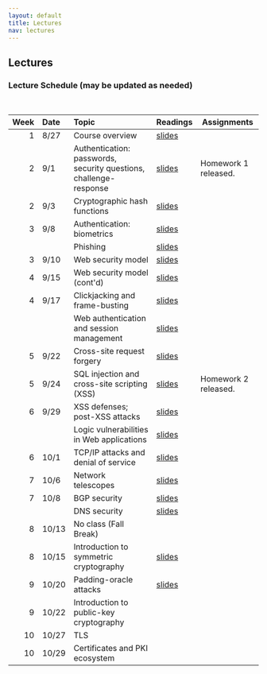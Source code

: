 ```yaml
---
layout: default
title: Lectures
nav: lectures
---
```


## Lectures

<h3 id="toc_2">Lecture Schedule (may be updated as needed)</h3>
<br>
<table>
<thead>
<tr>
<th align="right">Week</th>
<th align="left">Date</th>
<th align="left">Topic</th>
<th>Readings</th>
<th>Assignments</th>
</tr>
</thead>
<tbody>
  
<tr>
<td align="right">1</td>
<td align="left">8/27</td>
<td align="left">Course overview</td>
<td><a href="{{ site.url }}/lectures/intro.pdf">slides</a></td>
<td></td>
</tr>

<tr>
<td align="right">2</td>
<td align="left">9/1</td>
<td align="left">Authentication: passwords, security questions, challenge-response</td>
<td><a href="{{ site.url }}/lectures/auth.pdf">slides</a></td>
<td>Homework 1 released.</td>
</tr>

<tr>
<td align="right">2</td>
<td align="left">9/3</td>
<td align="left">Cryptographic hash functions</td>
<td><a href="{{ site.url }}/lectures/hash.pdf">slides</a></td>
<td></td>
</tr>


<tr>
<td align="right">3</td>
<td align="left">9/8</td>
<td align="left">Authentication: biometrics</td>
<td><a href="{{ site.url }}/lectures/biometrics.pdf">slides</a></td>
<td></td>
</tr>

<tr>
<td align="right"></td>
<td align="left"></td>
<td align="left">Phishing</td>
<td><a href="{{ site.url }}/lectures/phishing.pdf">slides</a></td>
<td></td>
</tr>

<tr>
<td align="right">3</td>
<td align="left">9/10</td>
<td align="left">Web security model</td>
<td><a href="{{ site.url }}/lectures/webbrowser.pdf">slides</a></td>
<td></td>
</tr>

<tr>
<td align="right">4</td>
<td align="left">9/15</td>
<td align="left">Web security model (cont'd)</td>
<td><a href="{{ site.url }}/lectures/webbrowser.pdf">slides</a></td>
<td></td>
</tr>

<tr>
<td align="right">4</td>
<td align="left">9/17</td>
<td align="left">Clickjacking and frame-busting</td>
<td><a href="{{ site.url }}/lectures/clickjack.pdf">slides</a></td>
<td></td>
</tr>

<tr>
<td align="right"></td>
<td align="left"></td>
<td align="left">Web authentication and session management</td>
<td><a href="{{ site.url }}/lectures/webauth.pdf">slides</a></td>
<td></td>
</tr>

<tr>
<td align="right">5</td>
<td align="left">9/22</td>
<td align="left">Cross-site request forgery</td>
<td><a href="{{ site.url }}/lectures/webauth.pdf">slides</a></td>
<td></td>
</tr>

<tr>
<td align="right">5</td>
<td align="left">9/24</td>
<td align="left">SQL injection and cross-site scripting (XSS)</td>
<td><a href="{{ site.url }}/lectures/webapps.pdf">slides</a></td>
<td>Homework 2 released.</td>
</tr>

<tr>
<td align="right">6</td>
<td align="left">9/29</td>
<td align="left">XSS defenses; post-XSS attacks</td>
<td><a href="{{ site.url }}/lectures/webapps.pdf">slides</a></td>
<td></td>
</tr>

<tr>
<td align="right"></td>
<td align="left"></td>
<td align="left">Logic vulnerabilities in Web applications</td>
<td><a href="{{ site.url }}/lectures/webapps.pdf">slides</a></td>
<td></td>
</tr>

<tr>
<td align="right">6</td>
<td align="left">10/1</td>
<td align="left">TCP/IP attacks and denial of service</td>
<td><a href="{{ site.url }}/lectures/netattacks.pdf">slides</a></td>
<td></td>
</tr>

<tr>
<td align="right">7</td>
<td align="left">10/6</td>
<td align="left">Network telescopes</td>
<td><a href="{{ site.url }}/lectures/telescopes.pdf">slides</a></td>
<td></td>
</tr>

<tr>
<td align="right">7</td>
<td align="left">10/8</td>
<td align="left">BGP security</td>
<td><a href="{{ site.url }}/lectures/bgp.pdf">slides</a></td>
<td></td>
</tr>

<tr>
<td align="right"></td>
<td align="left"></td>
<td align="left">DNS security</td>
<td><a href="{{ site.url }}/lectures/dns.pdf">slides</a></td>
<td></td>
</tr>

<tr>
<td align="right">8</td>
<td align="left">10/13</td>
<td align="left">No class (Fall Break)</td>
<td></td>
<td></td>
</tr>

<tr>
<td align="right">8</td>
<td align="left">10/15</td>
<td align="left">Introduction to symmetric cryptography</td>
<td><a href="{{ site.url }}/lectures/symcrypt.pdf">slides</a></td>
<td></td>
</tr>

<tr>
<td align="right">9</td>
<td align="left">10/20</td>
<td align="left">Padding-oracle attacks</td>
<td><a href="{{ site.url }}/lectures/symcrypt.pdf">slides</a></td>
<td></td>
</tr>

<tr>
<td align="right">9</td>
<td align="left">10/22</td>
<td align="left">Introduction to public-key cryptography</td>
<td></td>
<td></td>
</tr>

<tr>
<td align="right">10</td>
<td align="left">10/27</td>
<td align="left">TLS</td>
<td></td>
<td></td>
</tr>

<tr>
<td align="right">10</td>
<td align="left">10/29</td>
<td align="left">Certificates and PKI ecosystem</td>
<td></td>
<td></td>
</tr>

</tbody>
</table>
